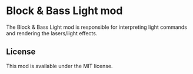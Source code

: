 # Block & Bass Light mod

The Block & Bass Light mod is responsible for interpreting light commands and rendering the lasers/light effects.

## License

This mod is available under the MIT license.
